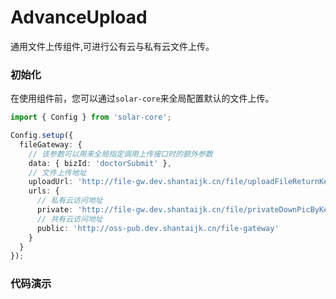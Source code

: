 # AdvanceUpload

通用文件上传组件,可进行公有云与私有云文件上传。

### 初始化

在使用组件前，您可以通过`solar-core`来全局配置默认的文件上传。

```ts
import { Config } from 'solar-core';

Config.setup({
  fileGateway: {
    // 该参数可以用来全局指定调用上传接口时的额外参数
    data: { bizId: 'doctorSubmit' },
    // 文件上传地址
    uploadUrl: 'http://file-gw.dev.shantaijk.cn/file/uploadFileReturnKey',
    urls: {
      // 私有云访问地址
      private: 'http://file-gw.dev.shantaijk.cn/file/privateDownPicByKey',
      // 共有云访问地址
      public: 'http://oss-pub.dev.shantaijk.cn/file-gateway'
    }
  }
});
```

### 代码演示

<AppCodebox 
  console="true"
  src="src/advance-upload/demo/index.basic" 
  title="默认上传" 
  desc="默认上传文件，采用共有云上传。" 
/>

<AppCodebox 
  console="true"
  src="src/advance-upload/demo/index.object" 
  title="图片上传之object" 
  desc="如果在上传图片时，您希望获取到该图片的宽度与高度，则可以指定valueMode为`object`" 
/>

<AppCodebox 
  console="true"
  src="src/advance-upload/demo/index.array" 
  title="图片列表上传" 
  desc="您可以设置maxCount来设置多张图片上传" 
/>

<AppCodebox 
  src="src/advance-upload/demo/index.multiple" 
  title="批量上传" 
  console="true"
  desc="通过设置multiple可以同时选择多张图片上传" 
/>

<AppCodebox 
  console="true"
  src="src/advance-upload/demo/index.select" 
  title="手动上传" 
  desc="通过设置selectOnly来提供选择文件模式，然后进行自定义上传" 
/>

<AppCodebox 
  src="src/advance-upload/demo/index.file" 
  title="支持docx、pptx、xlsx、pdf、文本、图片、视频(mp4)等文件" 
  desc="通过accept指定文件类型" 
/>

<AppCodebox 
  src="src/advance-upload/demo/index.web" 
  title="Web直传方案" 
  desc="通过配置参数web:true,来开启web直传方案，可用于上传大文件。" 
/>
